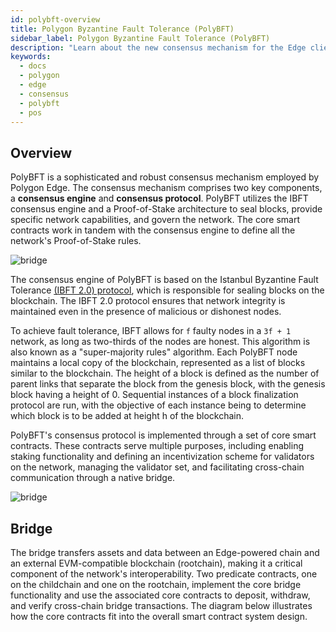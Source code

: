 ```yaml
---
id: polybft-overview
title: Polygon Byzantine Fault Tolerance (PolyBFT)
sidebar_label: Polygon Byzantine Fault Tolerance (PolyBFT)
description: "Learn about the new consensus mechanism for the Edge client."
keywords:
  - docs
  - polygon
  - edge
  - consensus
  - polybft
  - pos
---
```


## Overview

PolyBFT is a sophisticated and robust consensus mechanism employed by Polygon Edge.
The consensus mechanism comprises two key components, a **consensus engine** and **consensus protocol**.
PolyBFT utilizes the IBFT consensus engine and a Proof-of-Stake architecture to seal blocks, provide specific network capabilities, and govern the network.
The core smart contracts work in tandem with the consensus engine to define all the network's Proof-of-Stake rules.

![bridge](/img/edge/polybft.excalidraw.png)

The consensus engine of PolyBFT is based on the Istanbul Byzantine Fault Tolerance [<ins>(IBFT 2.0) protocol</ins>](https://github.com/0xPolygon/go-ibft), which is responsible for sealing blocks on the blockchain.
The IBFT 2.0 protocol ensures that network integrity is maintained even in the presence of malicious or dishonest nodes.

To achieve fault tolerance, IBFT allows for `f` faulty nodes in a `3f + 1` network, as long as two-thirds of the nodes are honest. This algorithm is also known as a "super-majority rules" algorithm.
Each PolyBFT node maintains a local copy of the blockchain, represented as a list of blocks similar to the blockchain. The height of a block is defined as the number of parent links that separate the block from the genesis block, with the genesis block having a height of 0. Sequential instances of a block finalization protocol are run, with the objective of each instance being to determine which block is to be added at height h of the blockchain.

PolyBFT's consensus protocol is implemented through a set of core smart contracts. These contracts serve multiple purposes, including enabling staking functionality and defining an incentivization scheme for validators on the network, managing the validator set, and facilitating cross-chain communication through a native bridge.

![bridge](/img/edge/contracts.excalidraw.png)

## Bridge

The bridge transfers assets and data between an Edge-powered chain and an external EVM-compatible blockchain (rootchain), making it a critical component of the network's interoperability. Two predicate contracts, one on the childchain and one on the rootchain, implement the core bridge functionality and use the associated core contracts to deposit, withdraw, and verify cross-chain bridge transactions. The diagram below illustrates how the core contracts fit into the overall smart contract system design.
